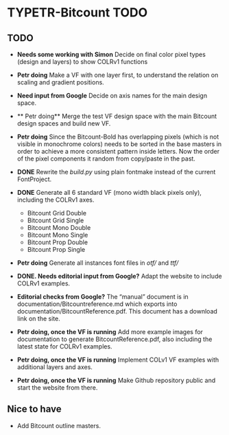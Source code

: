# TYPETR-Bitcount TODO

## TODO

* **Needs some working with Simon** Decide on final color pixel types (design and layers) to show COLRv1 functions 
* **Petr doing** Make a VF with one layer first, to understand the relation on scaling and gradient positions.
* **Need input from Google** Decide on axis names for the main design space. 
* ** Petr doing** Merge the test VF design space with the main Bitcount design spaces and build new VF. 
* **Petr doing** Since the Bitcount-Bold has overlapping pixels (which is not visible in monochrome colors) needs to be sorted in the base masters in order to achieve a more consistent pattern inside letters. Now the order of the pixel components it random from copy/paste in the past. 
* **DONE** Rewrite the *build.py* using plain fontmake instead of the current FontProject. 
* **DONE** Generate all 6 standard VF (mono width black pixels only), including the COLRv1 axes.
	* Bitcount Grid Double
	* Bitcount Grid Single
	* Bitcount Mono Double
	* Bitcount Mono Single
	* Bitcount Prop Double
	* Bitcount Prop Single
* **Petr doing** Generate all instances font files in *otf/* and *ttf/*
* **DONE. Needs editorial input from Google?** Adapt the website to include COLRv1 examples.
* **Editorial checks from Google?** The “manual” document is in documentation/Bitcountreference.md which exports into documentation/BitcountReference.pdf. This document has a download link on the site.
* **Petr doing, once the VF is running** Add more example images for documentation to generate BitcountReference.pdf, also including the latest state for COLRv1 examples.
* **Petr doing, once the VF is running** Implement COLv1 VF examples with additional layers and axes.

*  **Petr doing, once the VF is running** Make Github repository public and start the website from there. 

## Nice to have

* Add Bitcount outline masters.

